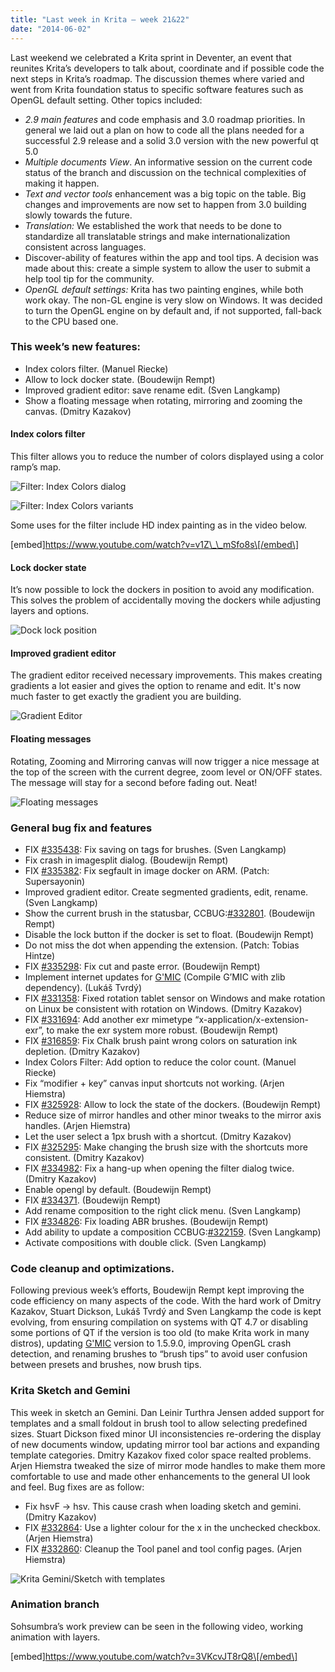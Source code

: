 ```yaml
---
title: "Last week in Krita — week 21&22"
date: "2014-06-02"
---
```


Last weekend we celebrated a Krita sprint in Deventer, an event that reunites Krita’s developers to talk about, coordinate and if possible code the next steps in Krita’s roadmap. The discussion themes where varied and went from Krita foundation status to specific software features such as OpenGL default setting. Other topics included:

- _2.9 main features_ and code emphasis and 3.0 roadmap priorities. In general we laid out a plan on how to code all the plans needed for a successful 2.9 release and a solid 3.0 version with the new powerful qt 5.0
- _Multiple documents View_. An informative session on the current code status of the branch and discussion on the technical complexities of making it happen.
- _Text and vector tools_ enhancement was a big topic on the table. Big changes and improvements are now set to happen from 3.0 building slowly towards the future.
- _Translation:_ We established the work that needs to be done to standardize all translatable strings and make internationalization consistent across languages.
- Discover-ability of features within the app and tool tips. A decision was made about this: create a simple system to allow the user to submit a help tool tip for the community.
- _OpenGL default settings:_ Krita has two painting engines, while both work okay. The non-GL engine is very slow on Windows. It was decided to turn the OpenGL engine on by default and, if not supported, fall-back to the CPU based one.

### This week’s new features:

- Index colors filter. (Manuel Riecke)
- Allow to lock docker state. (Boudewijn Rempt)
- Improved gradient editor: save rename edit. (Sven Langkamp)
- Show a floating message when rotating, mirroring and zooming the canvas. (Dmitry Kazakov)

#### Index colors filter

This filter allows you to reduce the number of colors displayed using a color ramp’s map.

![Filter: Index Colors dialog](images/w_indexed_d01.jpg)

![Filter: Index Colors variants](images/w_indexed_01.jpg)

Some uses for the filter include HD index painting as in the video below.

\[embed\]https://www.youtube.com/watch?v=v1Z\_\_mSfo8s\[/embed\]

#### Lock docker state

It’s now possible to lock the dockers in position to avoid any modification. This solves the problem of accidentally moving the dockers while adjusting layers and options.

![Dock lock position](images/w_lock-state.jpg)

#### Improved gradient editor

The gradient editor received necessary improvements. This makes creating gradients a lot easier and gives the option to rename and edit. It's now much faster to get exactly the gradient you are building.

![Gradient Editor](images/w_gradient_ed.jpg)

#### Floating messages

Rotating, Zooming and Mirroring canvas will now trigger a nice message at the top of the screen with the current degree, zoom level or ON/OFF states. The message will stay for a second before fading out. Neat!

![Floating messages](images/w_floating_s.jpg)

### General bug fix and features

- FIX [#335438](https://bugs.kde.org/show_bug.cgi?id=335438): Fix saving on tags for brushes. (Sven Langkamp)
- Fix crash in imagesplit dialog. (Boudewijn Rempt)
- FIX [#335382](https://bugs.kde.org/show_bug.cgi?id=335382): Fix segfault in image docker on ARM. (Patch: Supersayonin)
- Improved gradient editor. Create segmented gradients, edit, rename. (Sven Langkamp)
- Show the current brush in the statusbar, CCBUG:[#332801](https://bugs.kde.org/show_bug.cgi?id=332801). (Boudewijn Rempt)
- Disable the lock button if the docker is set to float. (Boudewijn Rempt)
- Do not miss the dot when appending the extension. (Patch: Tobias Hintze)
- FIX [#335298](https://bugs.kde.org/show_bug.cgi?id=335298): Fix cut and paste error. (Boudewijn Rempt)
- Implement internet updates for [G'MIC](http://gmic.sourceforge.net/) (Compile G’MIC with zlib dependency). (Lukáš Tvrdý)
- FIX [#331358](https://bugs.kde.org/show_bug.cgi?id=331358): Fixed rotation tablet sensor on Windows and make rotation on Linux be consistent with rotation on Windows. (Dmitry Kazakov)
- FIX [#331694](https://bugs.kde.org/show_bug.cgi?id=331694): Add another exr mimetype “x-application/x-extension-exr”, to make the exr system more robust. (Boudewijn Rempt)
- FIX [#316859](https://bugs.kde.org/show_bug.cgi?id=316859): Fix Chalk brush paint wrong colors on saturation ink depletion. (Dmitry Kazakov)
- Index Colors Filter: Add option to reduce the color count. (Manuel Riecke)
- Fix “modifier + key” canvas input shortcuts not working. (Arjen Hiemstra)
- FIX [#325928](https://bugs.kde.org/show_bug.cgi?id=325928): Allow to lock the state of the dockers. (Boudewijn Rempt)
- Reduce size of mirror handles and other minor tweaks to the mirror axis handles. (Arjen Hiemstra)
- Let the user select a 1px brush with a shortcut. (Dmitry Kazakov)
- FIX [#325295](https://bugs.kde.org/show_bug.cgi?id=325295): Make changing the brush size with the shortcuts more consistent. (Dmitry Kazakov)
- FIX [#334982](https://bugs.kde.org/show_bug.cgi?id=334982): Fix a hang-up when opening the filter dialog twice. (Dmitry Kazakov)
- Enable opengl by default. (Boudewijn Rempt)
- FIX [#334371](https://bugs.kde.org/show_bug.cgi?id=334371). (Boudewijn Rempt)
- Add rename composition to the right click menu. (Sven Langkamp)
- FIX [#334826](https://bugs.kde.org/show_bug.cgi?id=334826): Fix loading ABR brushes. (Boudewijn Rempt)
- Add ability to update a composition CCBUG:[#322159](https://bugs.kde.org/show_bug.cgi?id=322159). (Sven Langkamp)
- Activate compositions with double click. (Sven Langkamp)

### Code cleanup and optimizations.

Following previous week’s efforts, Boudewijn Rempt kept improving the code efficiency on many aspects of the code. With the hard work of Dmitry Kazakov, Stuart Dickson, Lukáš Tvrdý and Sven Langkamp the code is kept evolving, from ensuring compilation on systems with QT 4.7 or disabling some portions of QT if the version is too old (to make Krita work in many distros), updating [G'MIC](http://gmic.sourceforge.net/) version to 1.5.9.0, improving OpenGL crash detection, and renaming brushes to “brush tips” to avoid user confusion between presets and brushes, now brush tips.

### Krita Sketch and Gemini

This week in sketch an Gemini. Dan Leinir Turthra Jensen added support for templates and a small foldout in brush tool to allow selecting predefined sizes. Stuart Dickson fixed minor UI inconsistencies re-ordering the display of new documents window, updating mirror tool bar actions and expanding template categories. Dmitry Kazakov fixed color space realted problems. Arjen Hiemstra tweaked the size of mirror mode handles to make them more comfortable to use and made other enhancements to the general UI look and feel. Bug fixes are as follow:

- Fix hsvF -> hsv. This cause crash when loading sketch and gemini. (Dmitry Kazakov)
- FIX [#332864](https://bugs.kde.org/show_bug.cgi?id=332864): Use a lighter colour for the x in the unchecked checkbox. (Arjen Hiemstra)
- FIX [#332860](https://bugs.kde.org/show_bug.cgi?id=332860): Cleanup the Tool panel and tool config pages. (Arjen Hiemstra)

![Krita Gemini/Sketch with templates](images/w_sketch-template.jpg)

### Animation branch

Sohsumbra’s work preview can be seen in the following video, working animation with layers.

\[embed\]https://www.youtube.com/watch?v=3VKcvJT8rQ8\[/embed\]

